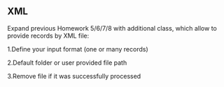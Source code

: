 ## XML

Expand previous Homework 5/6/7/8 with additional class, which allow to provide records by XML file:

1.Define your input format (one or many records)

2.Default folder or user provided file path

3.Remove file if it was successfully processed


